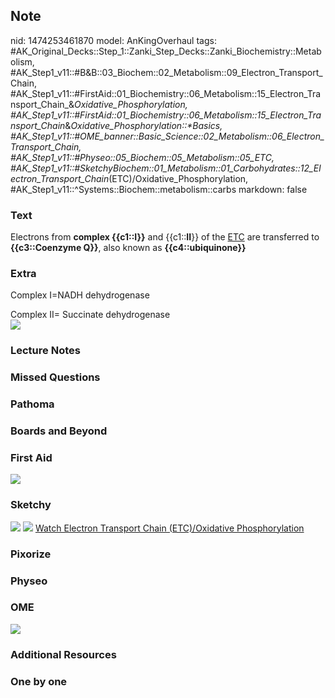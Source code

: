 ## Note
nid: 1474253461870
model: AnKingOverhaul
tags: #AK_Original_Decks::Step_1::Zanki_Step_Decks::Zanki_Biochemistry::Metabolism, #AK_Step1_v11::#B&B::03_Biochem::02_Metabolism::09_Electron_Transport_Chain, #AK_Step1_v11::#FirstAid::01_Biochemistry::06_Metabolism::15_Electron_Transport_Chain_&_Oxidative_Phosphorylation, #AK_Step1_v11::#FirstAid::01_Biochemistry::06_Metabolism::15_Electron_Transport_Chain_&_Oxidative_Phosphorylation::*Basics, #AK_Step1_v11::#OME_banner::Basic_Science::02_Metabolism::06_Electron_Transport_Chain, #AK_Step1_v11::#Physeo::05_Biochem::05_Metabolism::05_ETC, #AK_Step1_v11::#SketchyBiochem::01_Metabolism::01_Carbohydrates::12_Electron_Transport_Chain_(ETC)/Oxidative_Phosphorylation, #AK_Step1_v11::^Systems::Biochem::metabolism::carbs
markdown: false

### Text
<div>
  Electrons from <b>complex {{c1::I}}</b> and {{c1::<b>II</b>}} of
  the <u>ETC</u> are transferred to <b>{{c3::Coenzyme Q}}</b>, also
  known as <b>{{c4::ubiquinone}}</b>
</div>

### Extra
Complex I=NADH dehydrogenase
<div>
  Complex II= Succinate dehydrogenase
</div>
<div><img src="paste-96671123898630.jpg"></div>

### Lecture Notes


### Missed Questions


### Pathoma


### Boards and Beyond


### First Aid
<img src="tmpOisp37.png">

### Sketchy
<img src="Screen%20Shot%202021-01-07%20at%2015.06.41.jpg">
<img src="Screen%20Shot%202021-01-07%20at%2015.06.50.jpg"> <a href=
"https://dashboard.sketchy.com/study/medical/courses/medical-biochemistry/units/medical-biochemistry-metabolism/videos/medical-biochemistry-metabolism-carbohydrates-electron-transport-chainoxidative-phosphorylation?utm_source=anki&utm_medium=partnership&utm_campaign=february_update&utm_content=medical">
Watch Electron Transport Chain (ETC)/Oxidative Phosphorylation</a>

### Pixorize


### Physeo


### OME
<div class="ome-widget">
  <a href=
  "https://onlinemeded.org/spa/metabolism/electron-transport-chain/acquire?ref=anki">
  <img src="_OME_AnkiFlashcards_Lesson_5.png"></a>
</div>

### Additional Resources


### One by one


